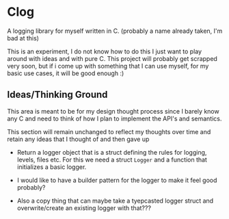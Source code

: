# Clog

A logging library for myself written in C. (probably a name already taken, I'm bad at this)

This is an experiment, I do not know how to do this I just want to play around with ideas and with pure C.
This project will probably get scrapped very soon, but if i come up with something that I can use
myself, for my basic use cases, it will be good enough :)


## Ideas/Thinking Ground

This area is meant to be for my design thought process since I barely know any C and need to
think of how I plan to implement the API's and semantics.

This section will remain unchanged to reflect my thoughts over time and retain any ideas that I thought of and then gave up


- Return a logger object that is a struct defining the rules for logging, levels, files etc.
For this we need a struct `Logger` and a function that initializes a basic logger.

- I would like to have a builder pattern for the logger to make it feel good probably?

- Also a copy thing that can maybe take a tyepcasted logger struct and overwrite/create an existing logger with that???
